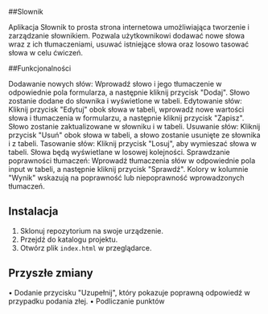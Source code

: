 ##Slownik

Aplikacja Słownik to prosta strona internetowa umożliwiająca tworzenie i zarządzanie słownikiem. Pozwala użytkownikowi dodawać nowe słowa wraz z ich tłumaczeniami, usuwać istniejące słowa oraz losowo tasować słowa w celu ćwiczeń.

##Funkcjonalności

Dodawanie nowych słów: Wprowadź słowo i jego tłumaczenie w odpowiednie pola formularza, a następnie kliknij przycisk "Dodaj". Słowo zostanie dodane do słownika i wyświetlone w tabeli.
Edytowanie słów: Kliknij przycisk "Edytuj" obok słowa w tabeli, wprowadź nowe wartości słowa i tłumaczenia w formularzu, a następnie kliknij przycisk "Zapisz". Słowo zostanie zaktualizowane w słowniku i w tabeli.
Usuwanie słów: Kliknij przycisk "Usuń" obok słowa w tabeli, a słowo zostanie usunięte ze słownika i z tabeli.
Tasowanie słów: Kliknij przycisk "Losuj", aby wymieszać słowa w tabeli. Słowa będą wyświetlane w losowej kolejności.
Sprawdzanie poprawności tłumaczeń: Wprowadź tłumaczenia słów w odpowiednie pola input w tabeli, a następnie kliknij przycisk "Sprawdź". Kolory w kolumnie "Wynik" wskazują na poprawność lub niepoprawność wprowadzonych tłumaczeń.

## Instalacja

1. Sklonuj repozytorium na swoje urządzenie.
2. Przejdź do katalogu projektu.
3. Otwórz plik `index.html` w przeglądarce.

## Przyszłe zmiany

•	Dodanie przycisku "Uzupełnij", który pokazuje poprawną odpowiedź w przypadku podania złej.
•	Podliczanie punktów
